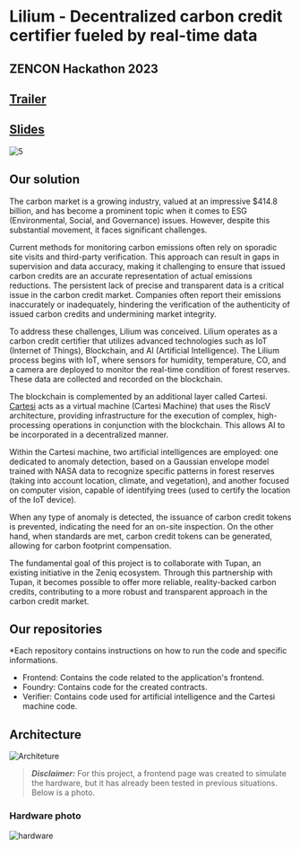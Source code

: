 # Lilium - Decentralized carbon credit certifier fueled by real-time data
## ZENCON Hackathon 2023
## [Trailer]()
## [Slides](https://www.canva.com/design/DAFrM9f8gaw/ng-MuqGVQMXAjAMQbf_IKw/edit?utm_content=DAFrM9f8gaw&utm_campaign=designshare&utm_medium=link2&utm_source=sharebutton)

![5](https://github.com/Lilium-ZenCon/.github/assets/99221221/ecd26c91-b59e-4c95-b505-33b38dac12ff)

## Our solution

The carbon market is a growing industry, valued at an impressive $414.8 billion, and has become a prominent topic when it comes to ESG (Environmental, Social, and Governance) issues. However, despite this substantial movement, it faces significant challenges.

Current methods for monitoring carbon emissions often rely on sporadic site visits and third-party verification. This approach can result in gaps in supervision and data accuracy, making it challenging to ensure that issued carbon credits are an accurate representation of actual emissions reductions. The persistent lack of precise and transparent data is a critical issue in the carbon credit market. Companies often report their emissions inaccurately or inadequately, hindering the verification of the authenticity of issued carbon credits and undermining market integrity.

To address these challenges, Lilium was conceived. Lilium operates as a carbon credit certifier that utilizes advanced technologies such as IoT (Internet of Things), Blockchain, and AI (Artificial Intelligence). The Lilium process begins with IoT, where sensors for humidity, temperature, CO, and a camera are deployed to monitor the real-time condition of forest reserves. These data are collected and recorded on the blockchain.

The blockchain is complemented by an additional layer called Cartesi. [Cartesi](https://cartesi.io/) acts as a virtual machine (Cartesi Machine) that uses the RiscV architecture, providing infrastructure for the execution of complex, high-processing operations in conjunction with the blockchain. This allows AI to be incorporated in a decentralized manner.

Within the Cartesi machine, two artificial intelligences are employed: one dedicated to anomaly detection, based on a Gaussian envelope model trained with NASA data to recognize specific patterns in forest reserves (taking into account location, climate, and vegetation), and another focused on computer vision, capable of identifying trees (used to certify the location of the IoT device).

When any type of anomaly is detected, the issuance of carbon credit tokens is prevented, indicating the need for an on-site inspection. On the other hand, when standards are met, carbon credit tokens can be generated, allowing for carbon footprint compensation.

The fundamental goal of this project is to collaborate with Tupan, an existing initiative in the Zeniq ecosystem. Through this partnership with Tupan, it becomes possible to offer more reliable, reality-backed carbon credits, contributing to a more robust and transparent approach in the carbon credit market.

## Our repositories

*Each repository contains instructions on how to run the code and specific informations.

- Frontend: Contains the code related to the application's frontend.
- Foundry: Contains code for the created contracts.
- Verifier: Contains code used for artificial intelligence and the Cartesi machine code.


## Architecture
![Architeture](https://github.com/Lilium-ZenCon/.github/assets/99221221/96a06143-3ae4-4324-963f-40b48c79ef49)
> ***Disclaimer:*** For this project, a frontend page was created to simulate the hardware, but it has already been tested in previous situations. Below is a photo. 
### Hardware photo

![hardware](https://github.com/Lilium-ZenCon/.github/assets/99221221/1ffb5b22-ed68-4ae9-bdcc-ba654e648b41)


